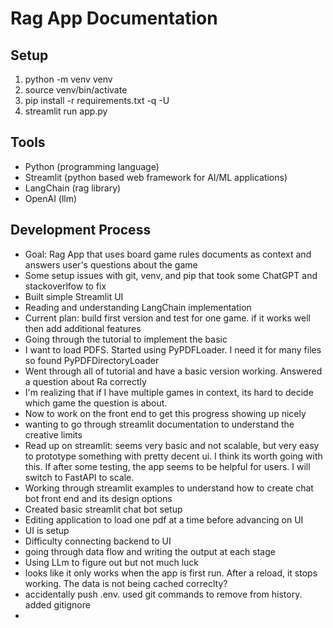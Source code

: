 # Rag App Documentation

## Setup
1. python -m venv venv
2. source venv/bin/activate
3. pip install -r requirements.txt -q -U
4. streamlit run app.py

## Tools
- Python (programming language)
- Streamlit (python based web framework for AI/ML applications)
- LangChain (rag library)
- OpenAI (llm)

## Development Process
- Goal: Rag App that uses board game rules documents as context and answers user's questions about the game
- Some setup issues with git, venv, and pip that took some ChatGPT and stackoverlfow to fix
- Built simple Streamlit UI
- Reading and understanding LangChain implementation
- Current plan: build first version and test for one game. if it works well then add additional features
- Going through the tutorial to implement the basic
- I want to load PDFS. Started using PyPDFLoader. I need it for many files so found PyPDFDirectoryLoader
- Went through all of tutorial and have a basic version working. Answered a question about Ra correctly
- I'm realizing that if I have multiple games in context, its hard to decide which game the question is about.
- Now to work on the front end to get this progress showing up nicely
- wanting to go through streamlit documentation to understand the creative limits
- Read up on streamlit: seems very basic and not scalable, but very easy to prototype something with
    pretty decent ui. I think its worth going with this. If after some testing, the app seems to be
    helpful for users. I will switch to FastAPI to scale.
- Working through streamlit examples to understand how to create chat bot front end and its design
    options
- Created basic streamlit chat bot setup
- Editing application to load one pdf at a time before advancing on UI
- UI is setup
- Difficulty connecting backend to UI
- going through data flow and writing the output at each stage
- Using LLm to figure out but not much luck
- looks like it only works when the app is first run. After a reload, it stops working. The data is not being cached correclty?
- accidentally push .env. used git commands to remove from history. added gitignore
- 
